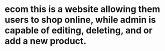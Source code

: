 # ecom this is a website allowing them users to shop online, while admin is capable of editing, deleting, and or add a new product.
